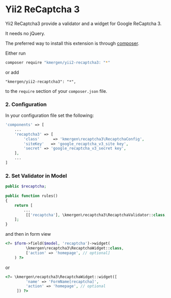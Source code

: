 <h1>Yii2 ReCaptcha 3</h1>

Yii2 ReCaptcha3 provide a validator and a widget for Google ReCaptcha 3.

It needs no jQuery.

The preferred way to install this extension is through [composer](https://getcomposer.org/).

Either run

```bash
composer require "kmergen/yii2-recaptcha3: "*"
```

or add

```
"kmergen/yii2-recaptcha3": "*",
```

to the `require` section of your `composer.json` file.


### 2. Configuration
In your configuration file set the following:
```php
'components' => [
    ...
    'recaptcha3' => [
        'class'      => 'kmergen\recaptcha3\RecaptchaConfig',
        'siteKey'   => 'google_recaptcha_v3_site key',
        'secret' => 'google_recaptcha_v3_secret key',
    ],
    ...
]
```
### 2. Set Validator in Model

```php
public $recaptcha;
 
public function rules()
{
 	return [
 		...
 		 [['recaptcha'], \kmergen\recaptcha3\RecaptchaValidator::class, 'threshold' => 0.5]
 	];
}
```
and then in form view
```php
<?= $form->field($model, 'recaptcha')->widget(
         \kmergen\recaptcha3\RecaptchaWidget::class,
         ['action' => 'homepage', // optional]
    ) ?>
```
or

```php
<?= \kmergen\recaptcha3\RecaptchaWidget::widget([
         'name' => 'FormName[recaptcha]',
         'action' => 'homepage', // optional
     ]) ?>
```
